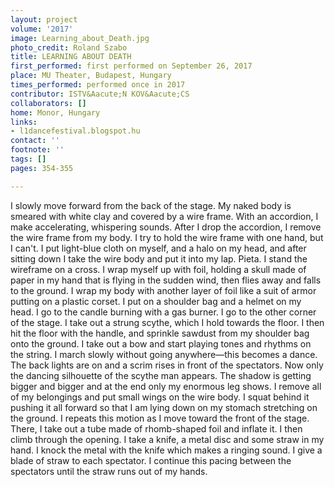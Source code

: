 ```yaml
---
layout: project
volume: '2017'
image: Learning_about_Death.jpg
photo_credit: Roland Szabo
title: LEARNING ABOUT DEATH
first_performed: first performed on September 26, 2017
place: MU Theater, Budapest, Hungary
times_performed: performed once in 2017
contributor: ISTV&Aacute;N KOV&Aacute;CS
collaborators: []
home: Monor, Hungary
links:
- l1dancefestival.blogspot.hu
contact: ''
footnote: ''
tags: []
pages: 354-355

---
```


I slowly move forward from the back of the stage. My naked body is smeared with white clay and covered by a wire frame. With an accordion, I make accelerating, whispering sounds. After I drop the accordion, I remove the wire frame from my body. I try to hold the wire frame with one hand, but I can't. I put light-blue cloth on myself, and a halo on my head, and after sitting down I take the wire body and put it into my lap. Pieta. I stand the wireframe on a cross. I wrap myself up with foil, holding a skull made of paper in my hand that is flying in the sudden wind, then flies away and falls to the ground. I wrap my body with another layer of foil like a suit of armor putting on a plastic corset. I put on a shoulder bag and a helmet on my head. I go to the candle burning with a gas burner. I go to the other corner of the stage. I take out a strung scythe, which I hold towards the floor. I then hit the floor with the handle, and sprinkle sawdust from my shoulder bag onto the ground. I take out a bow and start playing tones and rhythms on the string. I march slowly without going anywhere—this becomes a dance. The back lights are on and a scrim rises in front of the spectators. Now only the dancing silhouette of the scythe man appears. The shadow is getting bigger and bigger and at the end only my enormous leg shows. I remove all of my belongings and put small wings on the wire body. I squat behind it pushing it all forward so that I am lying down on my stomach stretching on the ground. I repeats this motion as I move toward the front of the stage. There, I take out a tube made of rhomb-shaped foil and inflate it. I then climb through the opening. I take a knife, a metal disc and some straw in my hand. I knock the metal with the knife which makes a ringing sound. I give a blade of straw to each spectator. I continue this pacing between the spectators until the straw runs out of my hands.
